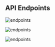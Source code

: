 ## API Endpoints

![endpoints](https://github.com/nejlasahin/java-spring-bootcamp/blob/main/docs/week3/course.PNG?raw=true)

![endpoints](https://github.com/nejlasahin/java-spring-bootcamp/blob/main/docs/week3/student.PNG?raw=true)

![endpoints](https://github.com/nejlasahin/java-spring-bootcamp/blob/main/docs/week3/instructor.PNG?raw=true)
